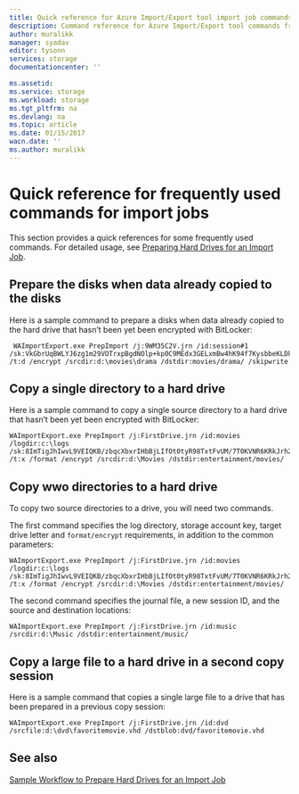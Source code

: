 ```yaml
---
title: Quick reference for Azure Import/Export tool import job commands | Azure
description: Command reference for Azure Import/Export tool commands frequently used for import jobs. This refers to v1 of the Import/Export tool.
author: muralikk
manager: syadav
editor: tysonn
services: storage
documentationcenter: ''

ms.assetid:
ms.service: storage
ms.workload: storage
ms.tgt_pltfrm: na
ms.devlang: na
ms.topic: article
ms.date: 01/15/2017
wacn.date: ''
ms.author: muralikk
---
```


# Quick reference for frequently used commands for import jobs
This section provides a quick references for some frequently used commands. For detailed usage, see [Preparing Hard Drives for an Import Job](./storage-import-export-tool-preparing-hard-drives-import-v1.md).  

## Prepare the disks when data already copied to the disks
 Here is a sample command to prepare a disks when data already copied to the hard drive that hasn’t been yet been encrypted with BitLocker:  

 ```
  WAImportExport.exe PrepImport /j:9WM35C2V.jrn /id:session#1 /sk:VkGbrUqBWLYJ6zg1m29VOTrxpBgdNOlp+kp0C9MEdx3GELxmBw4hK94f7KysbbeKLDksg7VoN1W/a5UuM2zNgQ== /t:d /encrypt /srcdir:d:\movies\drama /dstdir:movies/drama/ /skipwrite
 ```

## Copy a single directory to a hard drive  
 Here is a sample command to copy a single source directory to a hard drive that hasn’t been yet been encrypted with BitLocker:  

    WAImportExport.exe PrepImport /j:FirstDrive.jrn /id:movies /logdir:c:\logs /sk:8ImTigJhIwvL9VEIQKB/zbqcXbxrIHbBjLIfOt0tyR98TxtFvUM/7T0KVNR6KRkJrh26u5I8hTxTLM2O1aDVqg== /t:x /format /encrypt /srcdir:d:\Movies /dstdir:entertainment/movies/  

## Copy wwo directories to a hard drive  
 To copy two source directories to a drive, you will need two commands.  

 The first command specifies the log directory, storage account key, target drive letter and `format/encrypt` requirements, in addition to the common parameters:  

    WAImportExport.exe PrepImport /j:FirstDrive.jrn /id:movies /logdir:c:\logs /sk:8ImTigJhIwvL9VEIQKB/zbqcXbxrIHbBjLIfOt0tyR98TxtFvUM/7T0KVNR6KRkJrh26u5I8hTxTLM2O1aDVqg== /t:x /format /encrypt /srcdir:d:\Movies /dstdir:entertainment/movies/  

 The second command specifies the journal file, a new session ID, and the source and destination locations:  

    WAImportExport.exe PrepImport /j:FirstDrive.jrn /id:music /srcdir:d:\Music /dstdir:entertainment/music/  

## Copy a large file to a hard drive in a second copy session  
 Here is a sample command that copies a single large file to a drive that has been prepared in a previous copy session:  

    WAImportExport.exe PrepImport /j:FirstDrive.jrn /id:dvd /srcfile:d:\dvd\favoritemovie.vhd /dstblob:dvd/favoritemovie.vhd  

## See also  
 [Sample Workflow to Prepare Hard Drives for an Import Job](./storage-import-export-tool-sample-preparing-hard-drives-import-job-workflow-v1.md)